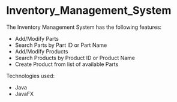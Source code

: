 # Inventory_Management_System
 The Inventory Management System has the following features:
 - Add/Modify Parts
 - Search Parts by Part ID or Part Name
 - Add/Modify Products
 - Search Products by Product ID or Product Name
 - Create Product from list of available Parts
 
 Technologies used:
 - Java
 - JavaFX
